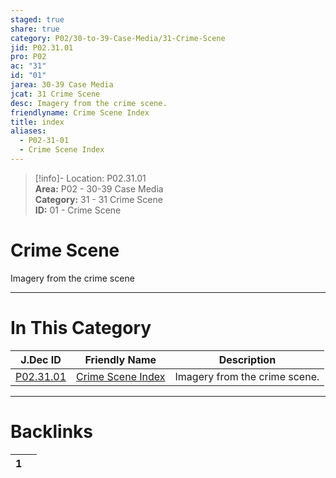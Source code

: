 ```yaml
---  
staged: true  
share: true  
category: P02/30-to-39-Case-Media/31-Crime-Scene  
jid: P02.31.01  
pro: P02  
ac: "31"  
id: "01"  
jarea: 30-39 Case Media  
jcat: 31 Crime Scene  
desc: Imagery from the crime scene.  
friendlyname: Crime Scene Index  
title: index  
aliases:  
  - P02-31-01  
  - Crime Scene Index  
---  
```

>[!info]- Location: P02.31.01  
>**Area:** P02 - 30-39 Case Media  
>**Category:** 31 - 31 Crime Scene  
>**ID:** 01 - Crime Scene  
  
# Crime Scene  
  
Imagery from the crime scene  
   
  
  
---  
# In This Category  
  
| J.Dec ID                                                                                  | Friendly Name                                                                                     | Description                   |  
| ----------------------------------------------------------------------------------------- | ------------------------------------------------------------------------------------------------- | ----------------------------- |  
| [P02.31.01](index.md) | [Crime Scene Index](index.md) | Imagery from the crime scene. |  
  
  
---  
# Backlinks  
<div><table class="dataview table-view-table"><thead class="table-view-thead"><tr class="table-view-tr-header"><th class="table-view-th"><span></span><span class="dataview small-text">1</span></th><th class="table-view-th"><span></span></th></tr></thead><tbody class="table-view-tbody"></tbody></table></div>